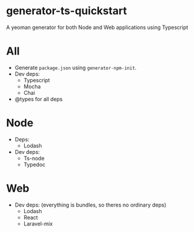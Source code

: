 # generator-ts-quickstart
A yeoman generator for both Node and Web applications using Typescript

# All
* Generate `package.json` using `generator-npm-init`.
* Dev deps:
    * Typescript
    * Mocha
    * Chai
* @types for all deps

# Node
* Deps:
    * Lodash
* Dev deps:
    * Ts-node
    * Typedoc

# Web
* Dev deps: (everything is bundles, so theres no ordinary deps)
    * Lodash
    * React
    * Laravel-mix